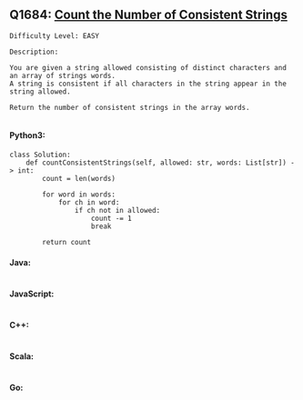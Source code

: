 ## Q1684: [Count the Number of Consistent Strings](https://leetcode.com/problems/count-the-number-of-consistent-strings/)

```
Difficulty Level: EASY
```

```
Description:

You are given a string allowed consisting of distinct characters and an array of strings words.
A string is consistent if all characters in the string appear in the string allowed.

Return the number of consistent strings in the array words.


```

#### Python3:

```
class Solution:
    def countConsistentStrings(self, allowed: str, words: List[str]) -> int:
        count = len(words)

        for word in words:
            for ch in word:
                if ch not in allowed:
                    count -= 1
                    break

        return count
```

#### Java:

```

```

#### JavaScript:

```

```

#### C++:

```

```

#### Scala:

```

```

#### Go:

```

```